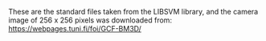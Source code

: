 These are the standard files taken from the LIBSVM library, and the camera image of 256 x 256 pixels was downloaded from:  https://webpages.tuni.fi/foi/GCF-BM3D/
